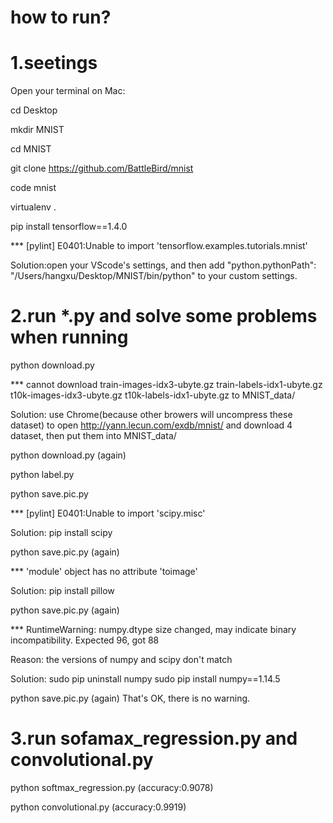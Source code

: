 # how to run?

# 1.seetings

Open your terminal on Mac:

   cd Desktop

   mkdir MNIST

   cd MNIST

   git clone https://github.com/BattleBird/mnist

   code mnist

   virtualenv .

   pip install tensorflow==1.4.0
   

*** [pylint] E0401:Unable to import 'tensorflow.examples.tutorials.mnist'

Solution:open your VScode's settings, and then add  "python.pythonPath": "/Users/hangxu/Desktop/MNIST/bin/python" to your custom settings.
   
#  2.run *.py and solve some problems when running

python download.py

*** cannot download train-images-idx3-ubyte.gz train-labels-idx1-ubyte.gz t10k-images-idx3-ubyte.gz t10k-labels-idx1-ubyte.gz to          MNIST_data/

Solution: use Chrome(because other browers will uncompress these dataset) to open http://yann.lecun.com/exdb/mnist/ and download 4       dataset, then put them into MNIST_data/


   python download.py (again)

   python label.py

   python save.pic.py
   

*** [pylint] E0401:Unable to import 'scipy.misc'

Solution: pip install scipy


   python save.pic.py (again)

*** 'module' object has no attribute 'toimage'

Solution: pip install pillow


   python save.pic.py (again)
   

*** RuntimeWarning: numpy.dtype size changed, may indicate binary incompatibility. Expected 96, got 88

Reason: the versions of numpy and scipy don't match

Solution: sudo pip uninstall numpy
          sudo pip install numpy==1.14.5
          
          
   python save.pic.py (again) That's OK, there is no warning.
# 3.run sofamax_regression.py and convolutional.py

   python softmax_regression.py (accuracy:0.9078)

   python convolutional.py (accuracy:0.9919)
